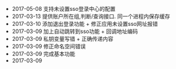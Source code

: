 * 2017-05-08 支持未设置sso登录中心的配置
* 2017-03-13 提供账户所在组,判断/查询接口. 同一个进程内保存缓存
* 2017-03-10 添加退出登录功能 + 修正应用未设置sso网址报错
* 2017-03-09 加上自动跳转到sso功能 + 回调地址编码
* 2017-03-09 私钥变量写错 + 正确传递内容
* 2017-03-09 修正命名空间错误 
* 2017-03-09 完成基本功能 
* 2017-03-09 
